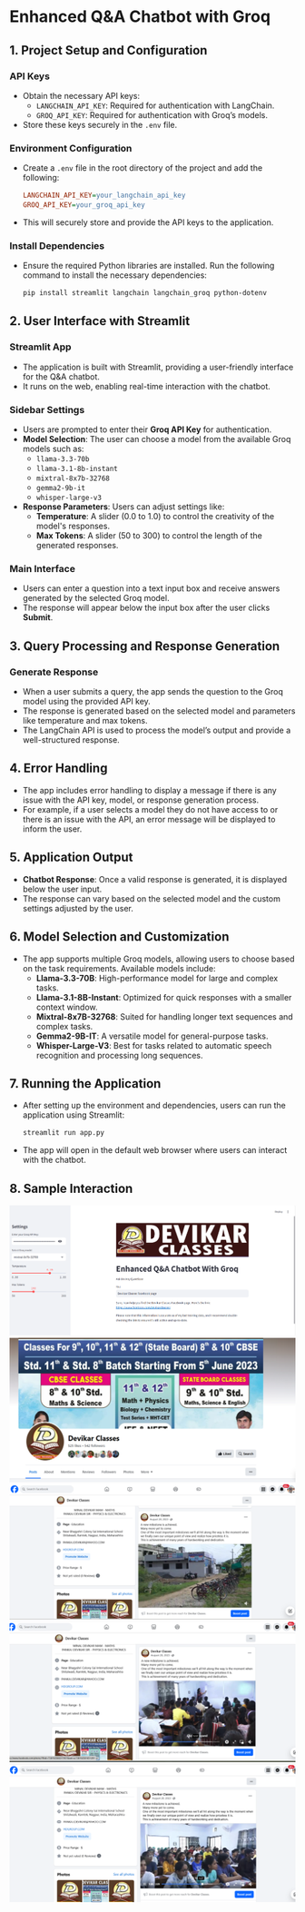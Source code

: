 # Enhanced Q&A Chatbot with Groq

## 1. Project Setup and Configuration

### **API Keys**
   - Obtain the necessary API keys:
     - `LANGCHAIN_API_KEY`: Required for authentication with LangChain.
     - `GROQ_API_KEY`: Required for authentication with Groq’s models.
   - Store these keys securely in the `.env` file.

### **Environment Configuration**
   - Create a `.env` file in the root directory of the project and add the following:
     ```ini
     LANGCHAIN_API_KEY=your_langchain_api_key
     GROQ_API_KEY=your_groq_api_key
     ```
   - This will securely store and provide the API keys to the application.

### **Install Dependencies**
   - Ensure the required Python libraries are installed. Run the following command to install the necessary dependencies:
     ```bash
     pip install streamlit langchain langchain_groq python-dotenv
     ```

## 2. User Interface with Streamlit

### **Streamlit App**
   - The application is built with Streamlit, providing a user-friendly interface for the Q&A chatbot. 
   - It runs on the web, enabling real-time interaction with the chatbot.

### **Sidebar Settings**
   - Users are prompted to enter their **Groq API Key** for authentication.
   - **Model Selection**: The user can choose a model from the available Groq models such as:
     - `llama-3.3-70b`
     - `llama-3.1-8b-instant`
     - `mixtral-8x7b-32768`
     - `gemma2-9b-it`
     - `whisper-large-v3`
   - **Response Parameters**: Users can adjust settings like:
     - **Temperature**: A slider (0.0 to 1.0) to control the creativity of the model's responses.
     - **Max Tokens**: A slider (50 to 300) to control the length of the generated responses.

### **Main Interface**
   - Users can enter a question into a text input box and receive answers generated by the selected Groq model.
   - The response will appear below the input box after the user clicks **Submit**.

## 3. Query Processing and Response Generation

### **Generate Response**
   - When a user submits a query, the app sends the question to the Groq model using the provided API key.
   - The response is generated based on the selected model and parameters like temperature and max tokens.
   - The LangChain API is used to process the model’s output and provide a well-structured response.

## 4. Error Handling

   - The app includes error handling to display a message if there is any issue with the API key, model, or response generation process.
   - For example, if a user selects a model they do not have access to or there is an issue with the API, an error message will be displayed to inform the user.

## 5. Application Output

   - **Chatbot Response**: Once a valid response is generated, it is displayed below the user input.
   - The response can vary based on the selected model and the custom settings adjusted by the user.

## 6. Model Selection and Customization

   - The app supports multiple Groq models, allowing users to choose based on the task requirements. Available models include:
     - **Llama-3.3-70B**: High-performance model for large and complex tasks.
     - **Llama-3.1-8B-Instant**: Optimized for quick responses with a smaller context window.
     - **Mixtral-8x7B-32768**: Suited for handling longer text sequences and complex tasks.
     - **Gemma2-9B-IT**: A versatile model for general-purpose tasks.
     - **Whisper-Large-V3**: Best for tasks related to automatic speech recognition and processing long sequences.

## 7. Running the Application

   - After setting up the environment and dependencies, users can run the application using Streamlit:
     ```bash
     streamlit run app.py
     ```
   - The app will open in the default web browser where users can interact with the chatbot.

## 8. Sample Interaction

   ![Output](https://github.com/minalmmm/Enhanced-Q-A-Chatbot-With-Groq/blob/main/img1.png)
   ![Output](https://github.com/minalmmm/Enhanced-Q-A-Chatbot-With-Groq/blob/main/img2.png)
   ![Output](https://github.com/minalmmm/Enhanced-Q-A-Chatbot-With-Groq/blob/main/img3.png)
   ![Output](https://github.com/minalmmm/Enhanced-Q-A-Chatbot-With-Groq/blob/main/img4.png)
   ![Output](https://github.com/minalmmm/Enhanced-Q-A-Chatbot-With-Groq/blob/main/img5.png)
   
